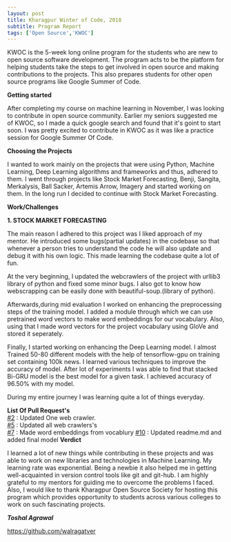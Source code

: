 ```yaml
---
layout: post
title: Kharagpur Winter of Code, 2018
subtitle: Program Report
tags: ['Open Source','KWOC']
---
```


KWOC is the 5-week long online program for the students who are new to
open source software development. The program acts to be the platform for
helping students take the steps to get involved in open source and making
contributions to the projects. This also prepares students for other open source
programs like Google Summer of Code.

**Getting started**

After completing my course on machine learning in November, I was looking to contribute in open source community. Earlier my seniors suggested me of KWOC, so I made a quick google search and found that it's goint to start soon. I was pretty excited to contribute in KWOC as it was like a practice session for Google Summer Of Code.

**Choosing the Projects**

I wanted to work mainly on the projects that were using Python, Machine Learning, Deep Learning algorithms and frameworks
and thus, adhered to them. I went through projects like Stock Market Forecasting, Benji, Sangita, Merkalysis, Ball Sacker, Artemis Arrow, Imagery and started working on them. In the long run I decided to continue with Stock Market Forecasting.

**Work/Challenges**

**1. STOCK MARKET FORECASTING**

The main reason I adhered to this project was I liked approach of my mentor. He introduced some bugs(partial updates) in the codebase so that whenever a person tries to understand the code he will also update and debug it with his own logic. This made learning the codebase quite a lot of fun.

At the very beginning, I updated the webcrawlers of the project with urllib3 library of python and fixed some minor bugs. I also got to know how webscrapping can be easily done with beautiful-soup.(library of python).  

Afterwards,during mid evaluation I worked on enhancing the preprocessing steps of the training model. I added a module through which we can use pretrained word vectors to make word embeddings for our vocabulary. Also, using that I made word vectors for the project vocabulary using GloVe and stored it seperately.  

Finally, I started working on enhancing the Deep Learning model. I almost Trained 50-80 different models with the help of tensorflow-gpu on training set containing 100k news. I learned various techniques to improve the accuracy of model. After lot of experiments I was able to find that stacked Bi-GRU model is the best model for a given task. I achieved accuracy of 96.50%
with my model.  

During my entire journey I was learning quite a lot of things everyday.

**List Of Pull Request's**  
[#2](https://github.com/vedic-partap/Event-Driven-Stock-Prediction-using-Deep-Learning/pull/2) : Updated One web crawler.  
[#5](https://github.com/vedic-partap/Event-Driven-Stock-Prediction-using-Deep-Learning/pull/5) : Updated all web crawlers's  
[#7](https://github.com/vedic-partap/Event-Driven-Stock-Prediction-using-Deep-Learning/pull/7) : Made word embeddings from vocablury 
[#10](https://github.com/vedic-partap/Event-Driven-Stock-Prediction-using-Deep-Learning/pull/10) : Updated readme.md and added final model
**Verdict**

I learned a lot of new things while contributing in these projects and was able to
work on new libraries and technologies in Machine Learning. My learning rate was exponential. Being a newbie it also helped me in getting well-acquainted in version control tools like git and git-hub. I am highly grateful to my mentors for guiding me to overcome the problems I faced. Also, I would like to thank Kharagpur Open Source Society for hosting this program which provides opportunity to students across various colleges to work on such fascinating projects.


***Toshal Agrawal***

https://github.com/walragatver
